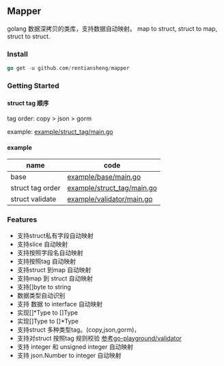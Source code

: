 ## Mapper
golang 数据深拷贝的类库，支持数据自动映射。 map to struct, struct to map, struct to struct.


### Install 
```go
go get -u github.com/rentiansheng/mapper
```

### Getting Started

#### struct tag 顺序
tag order: copy > json > gorm

example: [example/struct_tag/main.go](/example/base/main.go)

#### example

| name             | code                                                      |
|------------------|-----------------------------------------------------------|
| base             | [example/base/main.go](/example/base/main.go)             |
| struct tag order | [example/struct_tag/main.go](/example/struct_tag/main.go) |
| struct validate  | [example/validator/main.go](/example/validator/main.go)   |


### Features

- 支持struct私有字段自动映射
- 支持slice 自动映射
- 支持按照字段名自动映射
- 支持按照tag 自动映射
- 支持struct 到map 自动映射
- 支持map 到 struct 自动映射
- 支持[]byte to string 
- 数据类型自动识别
- 支持 数据 to interface 自动映射
- 实现[]*Type to []Type
- 实现[]Type to []*Type 
- 支持struct 多种类型tag。(copy,json,gorm)，
- 支持对struct 按照tag 规则校验 [参考go-playground/validator](https://github.com/go-playground/validator#baked-in-validations)
- 支持 integer 和 unsigned integer 自动映射
- 支持 json.Number to integer 自动映射
